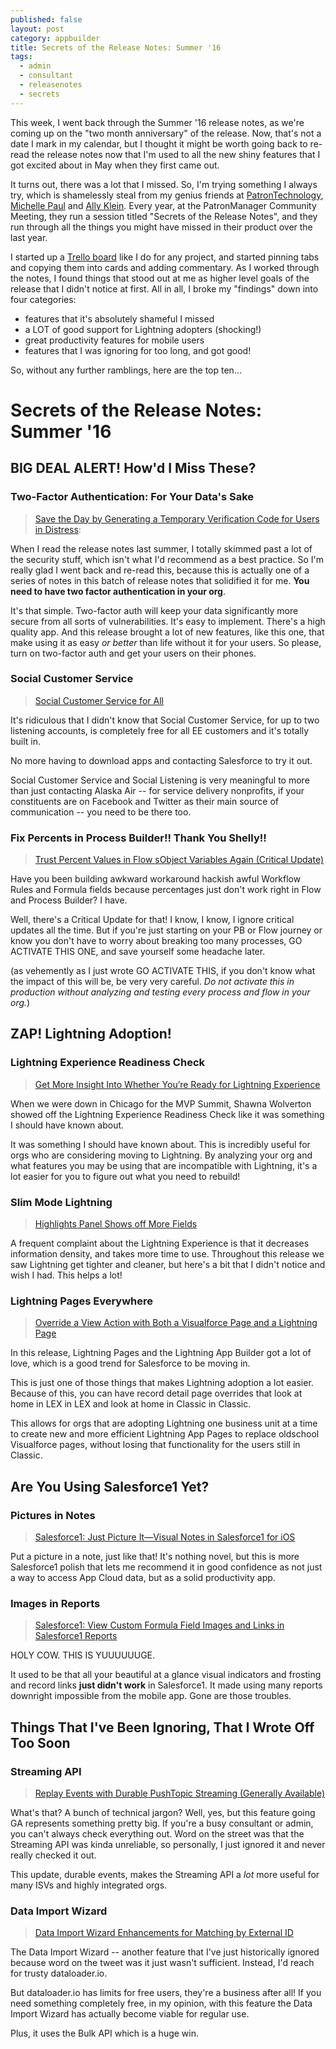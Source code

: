 ```yaml
---
published: false
layout: post
category: appbuilder
title: Secrets of the Release Notes: Summer '16
tags:
  - admin
  - consultant
  - releasenotes
  - secrets
---
```


This week, I went back through the Summer '16 release notes, as we're coming up on the "two month anniversary" of the release. Now, that's not a date I mark in my calendar, but I thought it might be worth going back to re-read the release notes now that I'm used to all the new shiny features that I got excited about in May when they first came out. 

It turns out, there was a lot that I missed. So, I'm trying something I always try, which is shamelessly steal from my genius friends at [PatronTechnology](http://patrontechnology.com), [Michelle Paul](http://twitter.com/fuzzydinosaur) and [Ally Klein](http://twitter.com/nyalli). Every year, at the PatronManager Community Meeting, they run a session titled "Secrets of the Release Notes", and they run through all the things you might have missed in their product over the last year. 

I started up a [Trello board](https://trello.com/b/HZ6xCfd0/secrets-of-the-release-notes-summer-16) like I do for any project, and started pinning tabs and copying them into cards and adding commentary. As I worked through the notes, I found things that stood out at me as higher level goals of the release that I didn't notice at first. All in all, I broke my "findings" down into four categories: 

- features that it's absolutely shameful I missed
- a LOT of good support for Lightning adopters (shocking!)
- great productivity features for mobile users
- features that I was ignoring for too long, and got good!

So, without any further ramblings, here are the top ten...

# Secrets of the Release Notes: Summer '16

## BIG DEAL ALERT! How'd I Miss These?

### Two-Factor Authentication: For Your Data's Sake

> [Save the Day by Generating a Temporary Verification Code for Users in Distress](https://releasenotes.docs.salesforce.com/en-us/summer16/release-notes/rn_security_auth_temp_codes.htm#rn_security_auth_temp_codes):

When I read the release notes last summer, I totally skimmed past a lot of the security stuff, which isn't what I'd recommend as a best practice. So I'm really glad I went back and re-read this, because this is actually one of a series of notes in this batch of release notes that solidified it for me. **You need to have two factor authentication in your org**.

It's that simple. Two-factor auth will keep your data significantly more secure from all sorts of vulnerabilities. It's easy to implement. There's a high quality app. And this release brought a lot of new features, like this one, that make using it as easy *or better* than life without it for your users. So please, turn on two-factor auth and get your users on their phones. 

### Social Customer Service

> [Social Customer Service for All](https://releasenotes.docs.salesforce.com/en-us/summer16/release-notes/rn_social_customer_service_default.htm)

It's ridiculous that I didn't know that Social Customer Service, for up to two listening accounts, is completely free for all EE customers and it's totally built in.

No more having to download apps and contacting Salesforce to try it out. 

Social Customer Service and Social Listening is very meaningful to more than just contacting Alaska Air -- for service delivery nonprofits, if your constituents are on Facebook and Twitter as their main source of communication -- you need to be there too.

### Fix Percents in Process Builder!! Thank You Shelly!!

> [Trust Percent Values in Flow sObject Variables Again (Critical Update)](https://releasenotes.docs.salesforce.com/en-us/summer16/release-notes/rn_forcecom_flow_percentage.htm)

Have you been building awkward workaround hackish awful Workflow Rules and Formula fields because percentages just don't work right in Flow and Process Builder? I have. 

Well, there's a Critical Update for that! I know, I know, I ignore critical updates all the time. But if you're just starting on your PB or Flow journey or know you don't have to worry about breaking too many processes, GO ACTIVATE THIS ONE, and save yourself some headache later.

(as vehemently as I just wrote GO ACTIVATE THIS, if you don't know what the impact of this will be, be very very careful. *Do not activate this in production without analyzing and testing every process and flow in your org.*)

## ZAP! Lightning Adoption!

### Lightning Experience Readiness Check

> [Get More Insight Into Whether You’re Ready for Lightning Experience](https://releasenotes.docs.salesforce.com/en-us/summer16/release-notes/rn_general_lex_readiness_check.htm#ren_general_lex_readiness_check)

When we were down in Chicago for the MVP Summit, Shawna Wolverton showed off the Lightning Experience Readiness Check like it was something I should have known about.

It was something I should have known about. This is incredibly useful for orgs who are considering moving to Lightning. By analyzing your org and what features you may be using that are incompatible with Lightning, it's a lot easier for you to figure out what you need to rebuild!


### Slim Mode Lightning

> [Highlights Panel Shows off More Fields](https://releasenotes.docs.salesforce.com/en-us/summer16/release-notes/rn_sales_productivity_highlights_panel.htm#rn_sales_productivity_highlights_panel)

A frequent complaint about the Lightning Experience is that it decreases information density, and takes more time to use. Throughout this release we saw Lightning get tighter and cleaner, but here's a bit that I didn't notice and wish I had. This helps a lot!

### Lightning Pages Everywhere

> [Override a View Action with Both a Visualforce Page and a Lightning Page](https://releasenotes.docs.salesforce.com/en-us/summer16/release-notes/rn_forcecom_general_action_overrides.htm)

In this release, Lightning Pages and the Lightning App Builder got a lot of love, which is a good trend for Salesforce to be moving in. 

This is just one of those things that makes Lightning adoption a lot easier. Because of this, you can have record detail page overrides that look at home in LEX in LEX and look at home in Classic in Classic. 

This allows for orgs that are adopting Lightning one business unit at a time to create new and more efficient Lightning App Pages to replace oldschool Visualforce pages, without losing that functionality for the users still in Classic.

## Are You Using Salesforce1 Yet?

### Pictures in Notes

> [Salesforce1: Just Picture It—Visual Notes in Salesforce1 for iOS](https://releasenotes.docs.salesforce.com/en-us/summer16/release-notes/rn_mobile_s1_newfeat_notes_add_images.htm)

Put a picture in a note, just like that! It's nothing novel, but this is more Salesforce1 polish that lets me recommend it in good confidence as not just a way to access App Cloud data, but as a solid productivity app.

### Images in Reports

> [Salesforce1: View Custom Formula Field Images and Links in Salesforce1 Reports](https://releasenotes.docs.salesforce.com/en-us/summer16/release-notes/rn_mobile_s1_otherfeat_reportsdashboards_custom_field_support.htm)

HOLY COW. THIS IS YUUUUUUGE. 

It used to be that all your beautiful at a glance visual indicators and frosting and record links **just didn't work** in Salesforce1. It made using many reports downright impossible from the mobile app. Gone are those troubles.

## Things That I've Been Ignoring, That I Wrote Off Too Soon

### Streaming API

> [Replay Events with Durable PushTopic Streaming (Generally Available)](https://releasenotes.docs.salesforce.com/en-us/summer16/release-notes/rn_api_streaming_classic_replay.htm)

What's that? A bunch of technical jargon? Well, yes, but this feature going GA represents something pretty big. If you're a busy consultant or admin, you can't always check everything out. Word on the street was that the Streaming API was kinda unreliable, so personally, I just ignored it and never really checked it out.

This update, durable events, makes the Streaming API a *lot* more useful for many ISVs and highly integrated orgs.

### Data Import Wizard

> [Data Import Wizard Enhancements for Matching by External ID](https://releasenotes.docs.salesforce.com/en-us/summer16/release-notes/rn_forcecom_data_diw_match_by_external_id.htm)

The Data Import Wizard -- another feature that I've just historically ignored because word on the tweet was it just wasn't sufficient. Instead, I'd reach for trusty dataloader.io.

But dataloader.io has limits for free users, they're a business after all! If you need something completely free, in my opinion, with this feature the Data Import Wizard has actually become viable for regular use. 

Plus, it uses the Bulk API which is a huge win. 
